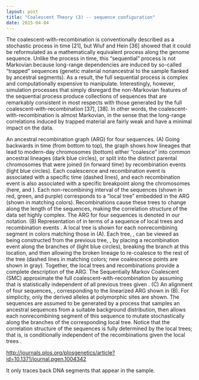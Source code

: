 ```yaml
---
layout: post
title: "Coalescent Theory (3) -- sequence configuration"
date: 2015-04-04
---
```


The coalescent-with-recombination is conventionally described as a stochastic process in time [21], but Wiuf and Hein [36] showed that it could be reformulated as a mathematically equivalent process along the genome sequence. Unlike the process in time, this “sequential” process is not Markovian because long-range dependencies are induced by so-called “trapped” sequences (genetic material nonancestral to the sample flanked by ancestral segments). As a result, the full sequential process is complex and computationally expensive to manipulate. Interestingly, however, simulation processes that simply disregard the non-Markovian features of the sequential process produce collections of sequences that are remarkably consistent in most respects with those generated by the full coalescent-with-recombination [37], [38]. In other words, the coalescent-with-recombination is almost Markovian, in the sense that the long-range correlations induced by trapped material are fairly weak and have a minimal impact on the data. 

An ancestral recombination graph (ARG) for four sequences.
(A) Going backwards in time (from bottom to top), the graph shows how lineages that lead to modern-day chromosomes (bottom) either “coalesce” into common ancestral lineages (dark blue circles), or split into the distinct parental chromosomes that were joined (in forward time) by recombination events (light blue circles). Each coalescence and recombination event is associated with a specific time (dashed lines), and each recombination event is also associated with a specific breakpoint along the chromosomes (here,  and ). Each non-recombining interval of the sequences (shown in red, green, and purple) corresponds to a “local tree” embedded in the ARG (shown in matching colors). Recombinations cause these trees to change along the length of the sequences, making the correlation structure of the data set highly complex. The ARG for four sequences is denoted  in our notation. (B) Representation of  in terms of a sequence of local trees  and recombination events . A local tree  is shown for each nonrecombining segment in colors matching those in (A). Each tree, , can be viewed as being constructed from the previous tree, , by placing a recombination event along the branches of  (light blue circles), breaking the branch at this location, and then allowing the broken lineage to re-coalesce to the rest of the tree (dashed lines in matching colors; new coalescence points are shown in gray). Together, the local trees and recombinations provide a complete description of the ARG. The Sequentially Markov Coalescent (SMC) approximate the full coalescent-with-recombination by assuming that  is statistically independent of all previous trees given . (C) An alignment of four sequences, , corresponding to the linearized ARG shown in (B). For simplicity, only the derived alleles at polymorphic sites are shown. The sequences are assumed to be generated by a process that samples an ancestral sequences from a suitable background distribution, then allows each nonrecombining segment of this sequence to mutate stochastically along the branches of the corresponding local tree. Notice that the correlation structure of the sequences is fully determined by the local trees; that is,  is conditionally independent of the recombinations  given the local trees .

http://journals.plos.org/plosgenetics/article?id=10.1371/journal.pgen.1004342

It only traces back DNA segments that appear in the sample.
